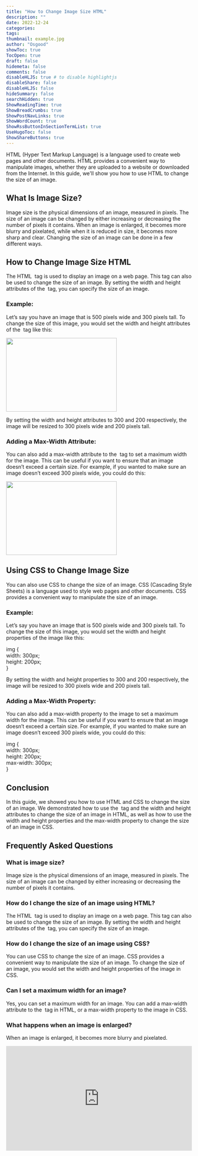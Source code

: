 ```yaml
---
title: "How to Change Image Size HTML"
description: ""
date: 2022-12-24
categories: 
tags: 
thumbnail: example.jpg
author: "Osgood"
showToc: true
TocOpen: true
draft: false
hidemeta: false
comments: false
disableHLJS: true # to disable highlightjs
disableShare: false
disableHLJS: false
hideSummary: false
searchHidden: true
ShowReadingTime: true
ShowBreadCrumbs: true
ShowPostNavLinks: true
ShowWordCount: true
ShowRssButtonInSectionTermList: true
UseHugoToc: false
ShowShareButtons: true
---
```


<p>HTML (Hyper Text Markup Language) is a language used to create web pages and other documents. HTML provides a convenient way to manipulate images, whether they are uploaded to a website or downloaded from the Internet. In this guide, we'll show you how to use HTML to change the size of an image.</p>

<h2>What Is Image Size?</h2>

<p>Image size is the physical dimensions of an image, measured in pixels. The size of an image can be changed by either increasing or decreasing the number of pixels it contains. When an image is enlarged, it becomes more blurry and pixelated, while when it is reduced in size, it becomes more sharp and clear. Changing the size of an image can be done in a few different ways.</p>

<h2>How to Change Image Size HTML</h2>

<p>The HTML <img> tag is used to display an image on a web page. This tag can also be used to change the size of an image. By setting the width and height attributes of the <img> tag, you can specify the size of an image.</p>

<h3>Example:</h3>

<p>Let’s say you have an image that is 500 pixels wide and 300 pixels tall. To change the size of this image, you would set the width and height attributes of the <img> tag like this:</p>

<p><img src="example.jpg" width="300" height="200" /></p>

<p>By setting the width and height attributes to 300 and 200 respectively, the image will be resized to 300 pixels wide and 200 pixels tall.</p>

<h3>Adding a Max-Width Attribute:</h3>

<p>You can also add a max-width attribute to the <img> tag to set a maximum width for the image. This can be useful if you want to ensure that an image doesn’t exceed a certain size. For example, if you wanted to make sure an image doesn’t exceed 300 pixels wide, you could do this:</p>

<p><img src="example.jpg" width="300" height="200" max-width="300" /></p>

<h2>Using CSS to Change Image Size</h2>

<p>You can also use CSS to change the size of an image. CSS (Cascading Style Sheets) is a language used to style web pages and other documents. CSS provides a convenient way to manipulate the size of an image.</p>

<h3>Example:</h3>

<p>Let’s say you have an image that is 500 pixels wide and 300 pixels tall. To change the size of this image, you would set the width and height properties of the image like this:</p>

<p>img {<br>
  width: 300px;<br>
  height: 200px;<br>
}</p>

<p>By setting the width and height properties to 300 and 200 respectively, the image will be resized to 300 pixels wide and 200 pixels tall.</p>

<h3>Adding a Max-Width Property:</h3>

<p>You can also add a max-width property to the image to set a maximum width for the image. This can be useful if you want to ensure that an image doesn’t exceed a certain size. For example, if you wanted to make sure an image doesn’t exceed 300 pixels wide, you could do this:</p>

<p>img {<br>
  width: 300px;<br>
  height: 200px;<br>
  max-width: 300px;<br>
}</p>

<h2>Conclusion</h2>

<p>In this guide, we showed you how to use HTML and CSS to change the size of an image. We demonstrated how to use the <img> tag and the width and height attributes to change the size of an image in HTML, as well as how to use the width and height properties and the max-width property to change the size of an image in CSS.</p>

<h2>Frequently Asked Questions</h2>

<h3>What is image size?</h3>
<p>Image size is the physical dimensions of an image, measured in pixels. The size of an image can be changed by either increasing or decreasing the number of pixels it contains.</p>

<h3>How do I change the size of an image using HTML?</h3>
<p>The HTML <img> tag is used to display an image on a web page. This tag can also be used to change the size of an image. By setting the width and height attributes of the <img> tag, you can specify the size of an image.</p>

<h3>How do I change the size of an image using CSS?</h3>
<p>You can use CSS to change the size of an image. CSS provides a convenient way to manipulate the size of an image. To change the size of an image, you would set the width and height properties of the image in CSS.</p>

<h3>Can I set a maximum width for an image?</h3>
<p>Yes, you can set a maximum width for an image. You can add a max-width attribute to the <img> tag in HTML, or a max-width property to the image in CSS.</p>

<h3>What happens when an image is enlarged?</h3>
<p>When an image is enlarged, it becomes more blurry and pixelated.</p>

<div style="position: relative; padding-bottom: 56.25%; overflow: hidden"><iframe src="https://www.youtube.com/embed/dM12ctixdT4" frameborder="0" allow="accelerometer; autoplay; clipboard-write; encrypted-media; gyroscope; picture-in-picture; web-share" allowfullscreen style="position: absolute; top: 0; left: 0; width: 100%; height: 100%;"></iframe>
</div>